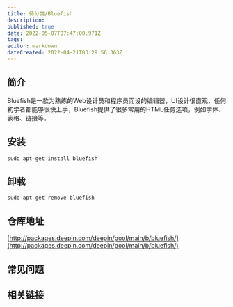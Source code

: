 ```yaml
---
title: 待分类/Bluefish
description: 
published: true
date: 2022-05-07T07:47:00.971Z
tags: 
editor: markdown
dateCreated: 2022-04-21T03:29:56.363Z
---
```


## 简介

Bluefish是一款为熟练的Web设计员和程序员而设的编辑器，UI设计很直观，任何初学者都能够很快上手，Bluefish提供了很多常用的HTML任务选项，例如字体、表格、链接等。

## 安装

`sudo apt-get install bluefish`

## 卸载

`sudo apt-get remove bluefish`

## 仓库地址

[http://packages.deepin.com/deepin/pool/main/b/bluefish/](http://packages.deepin.com/deepin/pool/main/b/bluefish/)

## 常见问题

## 相关链接
